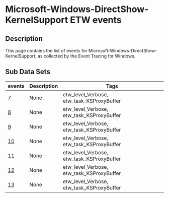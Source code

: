 # Microsoft-Windows-DirectShow-KernelSupport ETW events

## Description
This page contains the list of events for Microsoft-Windows-DirectShow-KernelSupport, as collected by the Event Tracing for Windows.

## Sub Data Sets
|events|Description|Tags|
|---|---|---|
|[7](events/event-7.md)|None|etw_level_Verbose, etw_task_KSProxyBuffer|
|[8](events/event-8.md)|None|etw_level_Verbose, etw_task_KSProxyBuffer|
|[9](events/event-9.md)|None|etw_level_Verbose, etw_task_KSProxyBuffer|
|[10](events/event-10.md)|None|etw_level_Verbose, etw_task_KSProxyBuffer|
|[11](events/event-11.md)|None|etw_level_Verbose, etw_task_KSProxyBuffer|
|[12](events/event-12.md)|None|etw_level_Verbose, etw_task_KSProxyBuffer|
|[13](events/event-13.md)|None|etw_level_Verbose, etw_task_KSProxyBuffer|
